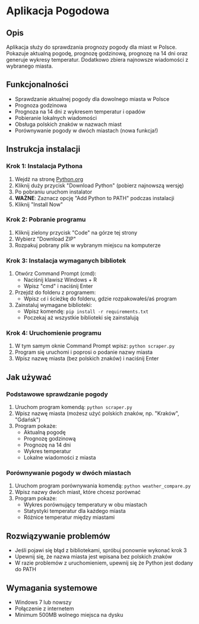 # Aplikacja Pogodowa

## Opis
Aplikacja służy do sprawdzania prognozy pogody dla miast w Polsce. Pokazuje aktualną pogodę, prognozę godzinową, prognozę na 14 dni oraz generuje wykresy temperatur. Dodatkowo zbiera najnowsze wiadomości z wybranego miasta.

## Funkcjonalności
- Sprawdzanie aktualnej pogody dla dowolnego miasta w Polsce
- Prognoza godzinowa
- Prognoza na 14 dni z wykresem temperatur i opadów
- Pobieranie lokalnych wiadomości
- Obsługa polskich znaków w nazwach miast
- Porównywanie pogody w dwóch miastach (nowa funkcja!)

## Instrukcja instalacji

### Krok 1: Instalacja Pythona
1. Wejdź na stronę [Python.org](https://www.python.org/downloads/)
2. Kliknij duży przycisk "Download Python" (pobierz najnowszą wersję)
3. Po pobraniu uruchom instalator
4. **WAŻNE**: Zaznacz opcję "Add Python to PATH" podczas instalacji
5. Kliknij "Install Now"

### Krok 2: Pobranie programu
1. Kliknij zielony przycisk "Code" na górze tej strony
2. Wybierz "Download ZIP"
3. Rozpakuj pobrany plik w wybranym miejscu na komputerze

### Krok 3: Instalacja wymaganych bibliotek
1. Otwórz Command Prompt (cmd):
   - Naciśnij klawisz Windows + R
   - Wpisz "cmd" i naciśnij Enter
2. Przejdź do folderu z programem:
   - Wpisz `cd` i ścieżkę do folderu, gdzie rozpakowałeś/aś program
3. Zainstaluj wymagane biblioteki:
   - Wpisz komendę: `pip install -r requirements.txt`
   - Poczekaj aż wszystkie biblioteki się zainstalują

### Krok 4: Uruchomienie programu
1. W tym samym oknie Command Prompt wpisz:
   `python scraper.py`
2. Program się uruchomi i poprosi o podanie nazwy miasta
3. Wpisz nazwę miasta (bez polskich znaków) i naciśnij Enter

## Jak używać

### Podstawowe sprawdzanie pogody
1. Uruchom program komendą:
   `python scraper.py`
2. Wpisz nazwę miasta (możesz użyć polskich znaków, np. "Kraków", "Gdańsk")
3. Program pokaże:
   - Aktualną pogodę
   - Prognozę godzinową
   - Prognozę na 14 dni
   - Wykres temperatur
   - Lokalne wiadomości z miasta

### Porównywanie pogody w dwóch miastach
1. Uruchom program porównywania komendą:
   `python weather_compare.py`
2. Wpisz nazwy dwóch miast, które chcesz porównać
3. Program pokaże:
   - Wykres porównujący temperatury w obu miastach
   - Statystyki temperatur dla każdego miasta
   - Różnice temperatur między miastami

## Rozwiązywanie problemów
- Jeśli pojawi się błąd z bibliotekami, spróbuj ponownie wykonać krok 3
- Upewnij się, że nazwa miasta jest wpisana bez polskich znaków
- W razie problemów z uruchomieniem, upewnij się że Python jest dodany do PATH

## Wymagania systemowe
- Windows 7 lub nowszy
- Połączenie z internetem
- Minimum 500MB wolnego miejsca na dysku